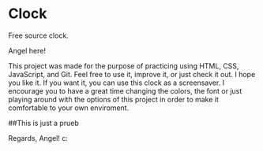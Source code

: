 # Clock
Free source clock.

Angel here!

This project was made for the purpose of practicing using HTML, CSS, JavaScript, and Git.
Feel free to use it, improve it, or just check it out. 
I hope you like it. If you want it, you can use this clock as a screensaver.
I encourage you to have a great time changing the colors, the font or just playing around with the options of this project in order to make it comfortable to your own enviroment.

##This is just a prueb

Regards, Angel! c:
